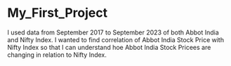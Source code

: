 # My_First_Project
I used data from September 2017 to September 2023 of both Abbot India and Nifty Index. I wanted to find correlation of Abbot India Stock Price with Nifty Index so that I can understand hoe Abbot India Stock Pricees are changing in relation to Nifty Index.
